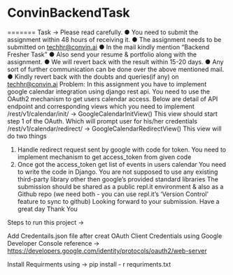 
# ConvinBackendTask
=======
Task -> 
Please read carefully.
● You need to submit the assignment within 48 hours of receiving it.
● The assignment needs to be submitted on techhr@convin.ai
● In the mail kindly mention “Backend Fresher Task”
● Also send your resume & portfolio along with the assignment.
● We will revert back with the result within 15-20 days.
● Any sort of further communication can be done over the above mentioned
mail.
● Kindly revert back with the doubts and queries(if any) on techhr@convin.ai
Problem: In this assignment you have to implement google calendar
integration using django rest api. You need to use the OAuth2 mechanism to
get users calendar access. Below are detail of API endpoint and
corresponding views which you need to implement
/rest/v1/calendar/init/ -> GoogleCalendarInitView()
This view should start step 1 of the OAuth. Which will prompt user for
his/her credentials
/rest/v1/calendar/redirect/ -> GoogleCalendarRedirectView()
This view will do two things
1. Handle redirect request sent by google with code for token. You
need to implement mechanism to get access_token from given
code
2. Once got the access_token get list of events in users calendar
You need to write the code in Django. You are not supposed to use any
existing third-party library other then google’s provided standard libraries
The submission should be shared as a public repl.it environment & also as a Github repo
(we need both - you can use repl.it’s ‘Version Control’ feature to sync to github)
Looking forward to your submission. Have a great day
Thank You


Steps to run this project ->

Add Credentails.json file after creat OAuth Client Credentials using Google Developer Console 
reference -> https://developers.google.com/identity/protocols/oauth2/web-server

Install Requirments using ->
pip install - r requriments.txt
